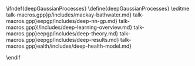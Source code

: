 \ifndef{deepGaussianProcesses}
\define{deepGaussianProcesses}
\editme
talk-macros.gpp}p/includes/mackay-bathwater.md}
talk-macros.gpp}eepgp/includes/deep-nn-gp.md}
talk-macros.gpp}l/includes/deep-learning-overview.md}
talk-macros.gpp}eepgp/includes/deep-theory.md}
talk-macros.gpp}eepgp/includes/deep-results.md}
talk-macros.gpp}ealth/includes/deep-health-model.md}

\endif
